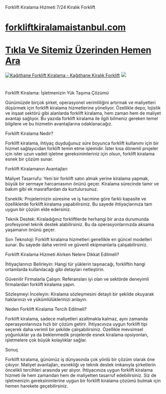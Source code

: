 Forklift Kiralama Hizmeti 7/24 Kiralık Forklift
#  <a href="https://forkliftkiralamaistanbul.com/">forkliftkiralamaistanbul.com</a>
#  <a href="https://forkliftkiralamaistanbul.com">Tıkla Ve Sitemiz Üzerinden Hemen Ara</a>
<meta charset="UTF-8">
    <meta name="viewport" content="width=device-width, initial-scale=1.0">
</head>
<body>
<a href="https://forkliftkiralamaistanbul.com/" title="Kağıthane Forklift Kiralama - Kağıthane Kiralık Forklift"><img src="https://r.resimlink.com/_-H9YIQ4uWtj.jpg" title="Kağıthane Forklift Kiralama - Kağıthane Kiralık Forklift" alt="Kağıthane Forklift Kiralama - Kağıthane Kiralık Forklift"></a>
<a href="https://forkliftkiralamaistanbul.com/">
    <img src="https://r.resimlink.com/_-H9YIQ4uWtj.jpg" />
</a>
</a>

# 

Forklift Kiralama: İşletmenizin Yük Taşıma Çözümü

Günümüzde birçok şirket, operasyonel verimliliğini artırmak ve maliyetleri düşürmek için forklift kiralama hizmetlerine yöneliyor. Özellikle depo, lojistik ve inşaat sektörü gibi alanlarda forklift kiralama, hem zaman hem de maliyet avantajı sağlıyor. Bu yazıda forklift kiralama ile ilgili bilmeniz gereken temel bilgilere ve bu hizmetin avantajlarına odaklanacağız.

Forklift Kiralama Nedir?

Forklift kiralama, ihtiyaç duyduğunuz süre boyunca forklift kullanımı için bir hizmet sağlayıcıdan forklift temin etme işlemidir. İster kısa dönemli projeler için ister uzun vadeli işletme gereksinimleriniz için olsun, forklift kiralama esnek bir çözüm sunar.

Forklift Kiralamanın Avantajları

Maliyet Tasarrufu: Yeni bir forklift satın almak yerine kiralama yapmak, büyük bir sermaye harcamasının önünü geçer. Kiralama sürecinde tamir ve bakım gibi ek masraflardan da kurtulursunuz.

Esneklik: Projelerinizin süresine ve iş hacmine göre farklı kapasite ve özelliklerde forklift kiralama yapabilirsiniz. Bu sayede ihtiyaçlarınıza tam uygun bir çözüm elde edersiniz.

Teknik Destek: Kiraladığınız forkliftlerde herhangi bir arıza durumunda profesyonel teknik destek alabilirsiniz. Bu da operasyonlarınızda aksama yaşamanın önünü geçer.

Son Teknoloji: Forklift kiralama hizmetleri genellikle en güncel modelleri sunar. Bu sayede daha verimli ve güvenli ekipmanlarla çalışabilirsiniz.

Forklift Kiralama Hizmeti Alırken Nelere Dikkat Edilmeli?

İhtiyaçlarınızı Belirleyin: Hangi tür yüklerin taşınacağı, forkliftin hangi ortamlarda kullanılacağı gibi detayları netleştirin.

Güvenilir Firmalarla Çalışın: Referansları iyi olan ve sektörde deneyimli firmalardan forklift kiralama yapın.

Sözleşmeyi İnceleyin: Kiralama sözleşmesini detaylı bir şekilde okuyarak haklarınızı ve yükümlülüklerinizi anlayın.

Neden Forklift Kiralama Tercih Edilmeli?

Forklift kiralama, sadece maliyetleri azaltmakla kalmaz, aynı zamanda operasyonlarınıza hızlı bir çözüm getirir. İhtiyacınıza uygun forklift tipi seçerek daha verimli bir şekilde çalışabilirsiniz. Özellikle mevsimsel yoğunluklar ya da beklenmedik projelerde esnek kiralama opsiyonları, işletmelere çok büyük kolaylıklar sağlar.

Sonuç

Forklift kiralama, günümüz iş dünyasında çok yönlü bir çözüm olarak öne çıkıyor. Maliyet avantajları, esnekliği ve teknik destek imkanıyla şirketlerin öncelikli tercihleri arasında yer alıyor. İhtiyacınıza uygun forklift kiralama hizmeti ile hem zamandan hem de maliyetten tasarruf edebilirsiniz. Siz de işletmenizin gereksinimlerine uygun bir forklift kiralama çözümü bulmak için hemen harekete geçebilirsiniz.

